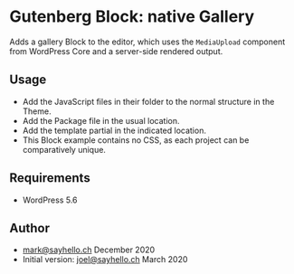 # Gutenberg Block: native Gallery

Adds a gallery Block to the editor, which uses the `MediaUpload` component from
WordPress Core and a server-side rendered output.

## Usage

- Add the JavaScript files in their folder to the normal structure in the Theme.
- Add the Package file in the usual location.
- Add the template partial in the indicated location.
- This Block example contains no CSS, as each project can be comparatively unique.

## Requirements

* WordPress 5.6

## Author

- mark@sayhello.ch December 2020
- Initial version: joel@sayhello.ch March 2020
